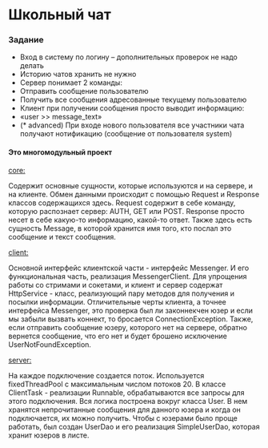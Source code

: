 # Школьный чат

### Задание

- Вход в систему по логину – дополнительных проверок не надо делать
- Историю чатов хранить не нужно
- Сервер понимает 2 команды:
- Отправить сообщение пользователю
- Получить все сообщения адресованные текущему пользователю
- Клиент при получении сообщения просто выводит информацию:
- «user >> message_text»
- (* advanced) При входе нового пользователя все участники чата получают
нотификацию (сообщение от пользователя system) 

#### Это многомодульный проект

[core:](https://github.com/sbt-java-school/artem-shaburov/tree/master/chat-core)

Содержит основные сущности, которые используются и на сервере, и на клиенте.
Обмен данными происходит с помощью Request и Response классов содержащихся здесь.
Request содержит в себе команду, которую распознает сервер: AUTH, GET или POST.
Response просто несет в себе какую-то информацию, какой-то ответ.
Также здесь есть сущность Message, в которой хранится имя того, кто послал это сообщение и текст сообщения.

[client:](https://github.com/sbt-java-school/artem-shaburov/tree/master/chat-client)

Основной интерфейс клиентской части - интерфейс Messenger. И его функциональная часть, реализация MessengerClient.
Для упрощения работы со стримами и сокетами, и клиент и сервер содержат HttpService - класс, реализующий пару методов для получения и посылки информации.
Отличительные черты клиента, а точнее интерфейса Messenger, это проверка был ли законнекчен юзер и если мы забыли вызвать коннект, то бросается ConnectionException.
Также, если отправить сообщение юзеру, которого нет на сервере, обратно вернется сообщение, что его нет и будет брошено исключение UserNotFoundException.

[server:](https://github.com/sbt-java-school/artem-shaburov/tree/master/chat-server)

На каждое подключение создается поток. Используется fixedThreadPool с максимальным числом потоков 20.
В классе ClientTask - реализации Runnable, обрабатываются все запросы для этого подключения.
Вся логика построена вокруг класса User. В нем хранятся непрочитанные сообщения для данного юзера и когда он подключается, их можно получить.
Чтобы с юзерами было проще работать, был создан UserDao и его реализация SimpleUserDao, которая хранит юзеров в листе.
